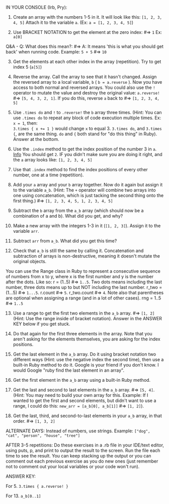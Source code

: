 IN YOUR CONSOLE (Irb, Pry):

1. Create an array with the numbers 1-5 in it. It will look like this: `[1, 2, 3, 4, 5]`
   Attach it to the variable `a`. (Ex: `a = [1, 2, 3, 4, 5]`)

2. Use BRACKET NOTATION to get the element at the zero index: #=> `1` Ex: `a[0]`

Q&A - Q: What does this mean?: #=> A: It means 'this is what you should get back' when running code.
Example: `5 + 5` #=> `10`  

3. Get the elements at each other index in the array (repetition). Try to get index 5 (`a[5]`)

4. Reverse the array. Call the array to see that it hasn't changed. Assign the reversed array to a
   local variable, `b` ( `b = a.reverse` ). Now you have access to both normal and reversed arrays.
   You could also use the `!` operator to mutate the value and destroy the original 
   value: `a.reverse!` #=> `[5, 4, 3, 2, 1]`. If you do this, reverse `a` back to #=> `[1, 2, 3, 4, 5]`

5. Use `.times do` and `!` to `.reverse!` the `b` array three times. (Hint: You can use `.times do` to 
   repeat any block of code execution multiple times. Ex: `x = 1`, then: <br>
   `3.times { x += 1 }` would change `x` to equal 3. `3.times do`, and `3.times {`, are 
    the same thing. `do` and `{` both stand for "do this thing" in Ruby). Answer at the bottom.
    
6. Use the `.index` method to get the index position of the number 3 in `a`. [Info](http://apidock.com/ruby/Array/index) 
   You should get `2`. IF you didn't make sure you are doing it right, and the `a` array looks like: `[1, 2, 3, 4, 5]`

7. Use that `.index` method to find the index positions of every other number, one at a time (repetition).

8. Add your `a` array and your `b` array together. Now do it again but assign it to the variable `a_b`.
   (Hint: The `+` operator will combine two arrays into one using concatenation, which is just tacking the 
   second thing onto the first thing.) #=> `[1, 2, 3, 4, 5, 1, 2, 3, 4, 5]`

9. Subtract the `b` array from the `a_b` array (which should now be a combination of a and b). What did you
   get, and why?

10. Make a new array with the integers 1-3 in it (`[1, 2, 3]`). Assign it to the variable `arr`.

11. Subtract `arr` from `a_b`. What did you get this time?

12. Check that `a_b` is still the same by calling it. Concatenation and subtraction of arrays is
    non-destructive, meaning it doesn't mutate the original objects.
    
You can use the Range class in Ruby to represent a consecutive sequence of numbers from x to y, where
x is the first number and y is the number after the dots. Like so: r = (1..5) #=> `1..5`. Two dots
means including the last number, three dots means up to but NOT including the last number. 
r_two = (1...5) #=> `1...5`. r.count #=> `5`. r_two.count #=> `4`. Note also that parentheses are optional 
when assigning a range (and in a lot of other cases). rng = 1..5 #=> `1..5`

13. Use a range to get the first two elements in the `a_b` array. #=> `[1, 2]` (Hint: Use the range inside
    of bracket notation). Answer in the ANSWER KEY below if you get stuck.

14. Do that again for the first three elements in the array. Note that you aren't asking for the elements 
    themselves, you are asking for the index positions.

15. Get the last element in the `a_b` array. Do it using bracket notation two different ways (Hint: use 
    the negative index the second time), then use a built-in Ruby method to do it. Google is your friend 
    if you don't know. I would Google "ruby find the last element in an array".

16. Get the first element in the `a_b` array using a built-in Ruby method.

17. Get the last and second to last elements in the `a_b` array. #=> `[5, 4]`. (Hint: You may need to build 
    your own array for this. Example: If I wanted to get the first and second elements, but didn't want to 
    use a range, I could do this: `new_arr = [a_b[0], a_b[1]]` #=> `[1, 2]`).

18. Get the last, third, and second-to-last elements in your `a_b` array, in that order. #=> `[1, 3, 2]`

ALTERNATE DAYS: Instead of numbers, use strings. Example: `["dog", "cat", "person", "house", "tree"]`

AFTER 3-5 repetitions: Do these exercises in a .rb file in your IDE/text editor, using puts, p, and
print to output the result to the screen. Run the file each time to see the result. You can keep stacking 
up the output or you can comment out each previous exercise as you do new ones (just remember not to 
comment out your local variables or your code won't run).


ANSWER KEY:

For 5. `3.times { a.reverse! }` 

For 13. `a_b[0..1]`
